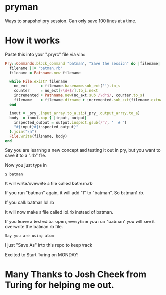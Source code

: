 # pryman
Ways to snapshot pry session. Can only save 100 lines at a time.

# How it works

Paste this into your ".pryrc" file via vim:

```ruby
Pry::Commands.block_command "batman", "Save the session" do |filename|
  filename ||= "batman.rb"
  filename = Pathname.new filename

  while File.exist? filename
    no_ext      = filename.basename.sub_ext('').to_s
    counter     = no_ext[/\d+$/].to_i.next
    incremented = Pathname.new(no_ext.sub /\d*$/, counter.to_s)
    filename    = filename.dirname + incremented.sub_ext(filename.extname)
  end

  inout = _pry_.input_array.to_a.zip(_pry_.output_array.to_a)
  body  = inout.map { |input, output|
    inspected_output = output.inspect.gsub(/^/, '  # ')
    "#{input}#{inspected_output}"
  }.join("\n")
  File.write(filename, body)
end
```

Say you are learning a new concept and testing it out in pry, but you want to save it to a ".rb" file.

Now you just type in

    $ batman

It will write/ovewrite a file called batman.rb

If you run "batman" again, it will add "1" to "batman". So batman1.rb.

If you call: batman lol.rb

It will now make a file called lol.rb instead of batman.

If you leave a text editor open, everytime you run "batman" you will see it overwrite the batman.rb file.

    Say you are using atom

I just "Save As" into this repo to keep track

Excited to Start Turing on MONDAY!

# Many Thanks to Josh Cheek from Turing for helping me out.

